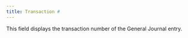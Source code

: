 ```yaml
---
title: Transaction #
---
```



This field displays the transaction number of the General  Journal entry.
